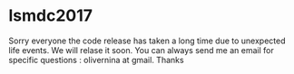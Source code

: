 # lsmdc2017
Sorry everyone the code release has taken a long time due to unexpected life events. We will relase it soon. You can always send me an email for specific questions : olivernina at gmail. Thanks
